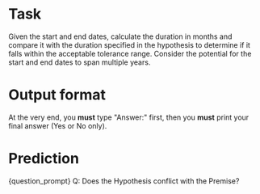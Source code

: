 # Task
Given the start and end dates, calculate the duration in months and compare it with the duration specified in the hypothesis to determine if it falls within the acceptable tolerance range. Consider the potential for the start and end dates to span multiple years.

# Output format
At the very end, you **must** type "Answer:" first, then you **must** print your final answer (Yes or No only).

# Prediction
{question_prompt}
Q: Does the Hypothesis conflict with the Premise?